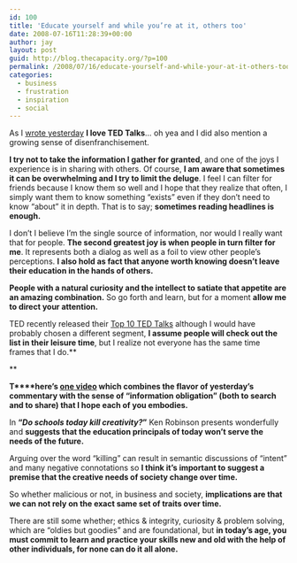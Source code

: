 ```yaml
---
id: 100
title: 'Educate yourself and while you’re at it, others too'
date: 2008-07-16T11:28:39+00:00
author: jay
layout: post
guid: http://blog.thecapacity.org/?p=100
permalink: /2008/07/16/educate-yourself-and-while-your-at-it-others-too/
categories:
  - business
  - frustration
  - inspiration
  - social
---
```

As I [wrote yesterday](http://blog.thecapacity.org/2008/07/15/can-we-break-the-generation-gap-in-business/) **I love TED Talks**… oh yea and I did also mention a growing sense of disenfranchisement.

**I try not to take the information I gather for granted**, and one of the joys I experience is in sharing with others. Of course, **I am aware that sometimes it can be overwhelming and I try to limit the deluge**. I feel I can filter for friends because I know them so well and I hope that they realize that often, I simply want them to know something “exists” even if they don’t need to know “about” it in depth. That is to say; **sometimes reading headlines is enough.**

I don’t I believe I’m the single source of information, nor would I really want that for people. **The second greatest joy is when people in turn filter for me**. It represents both a dialog as well as a foil to view other people’s perceptions. **I also hold as fact that anyone worth knowing doesn’t leave their education in the hands of others.**

**People with a natural curiosity and the intellect to satiate that appetite are an amazing combination.** So go forth and learn, but for a moment **allow me to direct your attention.**

TED recently released their [Top 10 TED Talks](http://www.ted.com/index.php/talks/top10) although I would have probably chosen a different segment, **I assume people will check out the list in their leisure time**, but I realize not everyone has the same time frames that I do.**
  
** 

**T****here’s [one video](http://youtube.com/watch?v=iG9CE55wbtY) which combines the flavor of yesterday’s commentary with the sense of “information obligation” (both to search and to share) that I hope each of you embodies.**

In **“_Do schools today kill creativity?_”** Ken Robinson presents wonderfully and **suggests that the education principals of today won’t serve the needs of the future.**

Arguing over the word “killing” can result in semantic discussions of “intent” and many negative connotations so **I think it’s important to suggest a premise that the creative needs of society change over time.**

So whether malicious or not, in business and society, **implications are that we can not rely on the exact same set of traits over time.**

There are still some whether; ethics & integrity, curiosity & problem solving, which are “oldies but goodies” and are foundational, but **in today’s age, you must commit to learn and practice your skills new and old with the help of other individuals, for none can do it all alone.**
